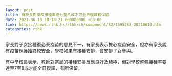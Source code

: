 ```yaml
---
layout: post
title: 有校長對學校接種率達七至八成才可全日復課有保留
date: 2021-06-10 18:18:21.000000000 +08:00
link: https://news.rthk.hk/rthk/ch/component/k2/1595288-20210610.htm
categories: rthk
---
```


家長對子女接種復必泰疫苗的意見不一，有家長表示擔心疫苗安全，但亦有家長說有疫苗保護始終較安全，學校如果有接種安排，會安排子女參與。

有中學校長表示，教師對當局的接種安排反應良好及積極，但對學校整體接種率要達至7至8成才能全日復課，有所保留。
